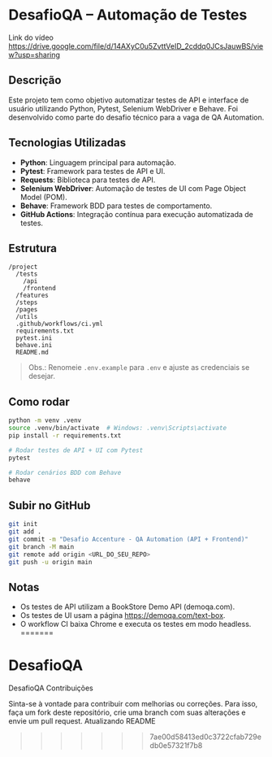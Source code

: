 # DesafioQA – Automação de Testes

Link do vídeo https://drive.google.com/file/d/14AXyC0u5ZvttVeID_2cddq0JCsJauwBS/view?usp=sharing

## Descrição

Este projeto tem como objetivo automatizar testes de API e interface de usuário utilizando Python, Pytest, Selenium WebDriver e Behave. Foi desenvolvido como parte do desafio técnico para a vaga de QA Automation.

## Tecnologias Utilizadas

- **Python**: Linguagem principal para automação.
- **Pytest**: Framework para testes de API e UI.
- **Requests**: Biblioteca para testes de API.
- **Selenium WebDriver**: Automação de testes de UI com Page Object Model (POM).
- **Behave**: Framework BDD para testes de comportamento.
- **GitHub Actions**: Integração contínua para execução automatizada de testes.

## Estrutura
```
/project
  /tests
    /api
    /frontend
  /features
  /steps
  /pages
  /utils
  .github/workflows/ci.yml
  requirements.txt
  pytest.ini
  behave.ini
  README.md
```
> Obs.: Renomeie `.env.example` para `.env` e ajuste as credenciais se desejar.

## Como rodar
```bash
python -m venv .venv
source .venv/bin/activate  # Windows: .venv\Scripts\activate
pip install -r requirements.txt

# Rodar testes de API + UI com Pytest
pytest

# Rodar cenários BDD com Behave
behave
```

## Subir no GitHub
```bash
git init
git add .
git commit -m "Desafio Accenture - QA Automation (API + Frontend)"
git branch -M main
git remote add origin <URL_DO_SEU_REPO>
git push -u origin main
```

## Notas
- Os testes de API utilizam a BookStore Demo API (demoqa.com).
- Os testes de UI usam a página https://demoqa.com/text-box.
- O workflow CI baixa Chrome e executa os testes em modo headless.
=======
# DesafioQA
DesafioQA
Contribuições

Sinta-se à vontade para contribuir com melhorias ou correções. Para isso, faça um fork deste repositório, crie uma branch com suas alterações e envie um pull request.
Atualizando README
>>>>>>> 7ae00d58413ed0c3722cfab729edb0e57321f7b8
